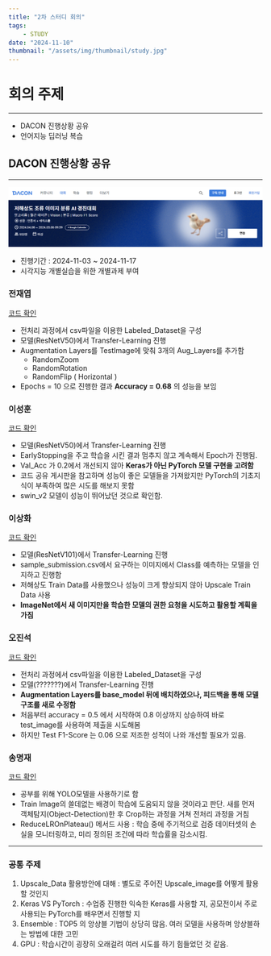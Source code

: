 ```yaml
---
title: "2차 스터디 회의"
tags:
    - STUDY
date: "2024-11-10"
thumbnail: "/assets/img/thumbnail/study.jpg"
---
```


# 회의 주제
---
* DACON 진행상황 공유
* 언어지능 딥러닝 복습

## DACON 진행상황 공유
---
![DACON1](/assets/img/study/dacon1.PNG)
- 진행기간 : 2024-11-03 ~ 2024-11-17
- 시각지능 개별실습을 위한 개별과제 부여


### 전재엽
[코드 확인]()
- 전처리 과정에서 csv파일을 이용한 Labeled_Dataset을 구성
- 모델(ResNetV50)에서 Transfer-Learning 진행
- Augmentation Layers를 TestImage에 맞춰 3개의 Aug_Layers를 추가함
    - RandomZoom
    - RandomRotation
    - RandomFlip ( Horizontal )
- Epochs = 10 으로 진행한 결과 **Accuracy = 0.68** 의 성능을 보임


### 이성훈
[코드 확인]()
- 모델(ResNetV50)에서 Transfer-Learning 진행
- EarlyStopping을 주고 학습을 시킨 결과 멈추지 않고 계속해서 Epoch가 진행됨.
- Val_Acc 가 0.2에서 개선되지 않아 **Keras가 아닌 PyTorch 모델 구현을 고려함**
- 코드 공유 게시판을 참고하며 성능이 좋은 모델들을 가져왔지만 PyTorch의 기초지식이 부족하여 많은 시도를 해보지 못함
- swin_v2 모델이 성능이 뛰어났던 것으로 확인함.

### 이상화
[코드 확인]()
- 모델(ResNetV101)에서 Transfer-Learning 진행
- sample_submission.csv에서 요구하는 이미지에서 Class를 예측하는 모델을 인지하고 진행함
- 저해상도 Train Data를 사용했으나 성능이 크게 향상되지 않아 Upscale Train Data 사용
- **ImageNet에서 새 이미지만을 학습한 모델의 권한 요청을 시도하고 활용할 계획을 가짐**

### 오진석
[코드 확인]()
- 전처리 과정에서 csv파일을 이용한 Labeled_Dataset을 구성
- 모델(???????)에서 Transfer-Learning 진행
- **Augmentation Layers를 base_model 뒤에 배치하였으나, 피드백을 통해 모델 구조를 새로 수정함**
- 처음부터 accuracy = 0.5 에서 시작하여 0.8 이상까지 상승하여 바로 test_image를 사용하여 제출을 시도해봄
- 하지만 Test F1-Score 는 0.06 으로 저조한 성적이 나와 개선할 필요가 있음.

### 송명재
[코드 확인]()
- 공부를 위해 YOLO모델을 사용하기로 함
- Train Image의 쓸데없는 배경이 학습에 도움되지 않을 것이라고 판단. 새를 먼저 객체탐지(Object-Detection)한 후 Crop하는 과정을 거쳐 전처리 과정을 거침
- ReduceLROnPlateau() 메서드 사용 : 학습 중에 주기적으로 검증 데이터셋의 손실을 모니터링하고, 미리 정의된 조건에 따라 학습률을 감소시킴.

---
### 공통 주제
1. Upscale_Data 활용방안에 대해 : 별도로 주어진 Upscale_image를 어떻게 활용할 것인지
2. Keras VS PyTorch : 수업중 진행한 익숙한 Keras를 사용할 지, 공모전이서 주로 사용되는 PyTorch를 배우면서 진행할 지
3. Ensemble : TOP5 의 앙상블 기법이 상당히 많음. 여러 모델을 사용하며 앙상블하는 방법에 대한 고민
4. GPU : 학습시간이 굉장히 오래걸려 여러 시도를 하기 힘들었던 것 같음.
